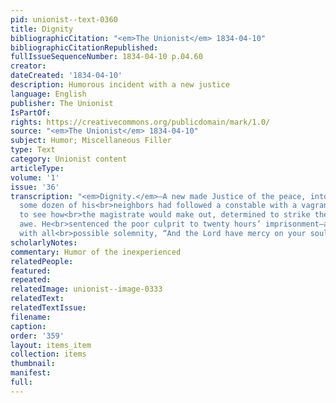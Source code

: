 ```yaml
---
pid: unionist--text-0360
title: Dignity
bibliographicCitation: "<em>The Unionist</em> 1834-04-10"
bibliographicCitationRepublished: 
fullIssueSequenceNumber: 1834-04-10 p.04.60
creator: 
dateCreated: '1834-04-10'
description: Humorous incident with a new justice
language: English
publisher: The Unionist
IsPartOf: 
rights: https://creativecommons.org/publicdomain/mark/1.0/
source: "<em>The Unionist</em> 1834-04-10"
subject: Humor; Miscellaneous Filler
type: Text
category: Unionist content
articleType: 
volume: '1'
issue: '36'
transcription: "<em>Dignity.</em>—A new made Justice of the peace, into whose office
  some dozen of his<br>neighbors had followed a constable with a vagrant in charge,
  to see how<br>the magistrate would make out, determined to strike them dumb with
  awe. He<br>sentenced the poor culprit to twenty hours’ imprisonment—and concluded
  with all<br>possible solemnity, “And the Lord have mercy on your soul!”<br>"
scholarlyNotes: 
commentary: Humor of the inexperienced
relatedPeople: 
featured: 
repeated: 
relatedImage: unionist--image-0333
relatedText: 
relatedTextIssue: 
filename: 
caption: 
order: '359'
layout: items_item
collection: items
thumbnail: 
manifest: 
full: 
---
```

